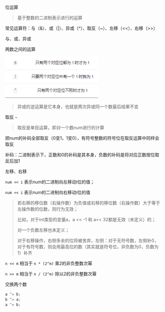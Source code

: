 位运算

> 基于整数的二进制表示进行的运算

常见运算符：与（&）、或（|）、异或（^）、取反（~）、左移（<<）、右移（>>）



与、或、异或

两数之间的运算

![image-20200820130905909](./images/yunsuan.png)

> 异或的逆运算是它本身，也就是两次异或同一个数最后结果不变



取反 `~`

> 取反是单目运算，即对一个数num进行的计算

把num的补码全部取反（0变1，1变0），有符号整数的符号位在取反运算中同样会取反

补码：二进制表示下，正数和0的补码是其本身，负数的补码是将对应正数按位取反后加1



左移、右移

`num << i` 表示num的二进制向左移动i位的值；

`num << i` 表示num的二进制向右移动i位的值

> 若右移的移位数（右操作数）为负值或右移的移位数（右操作数）大于等于左操作数的位数，则行为无效；
>
> 比如，对于int类型的变量a，a << -1 和 a<< 32都是无效（未定义）的；
>
> 对一个负数左移也未定义；
>
> 对于右移操作，右侧多余的位将被舍弃，左侧：对于无符号数，左侧补0，对于有符号数，则会用最高位的数（其实就是符号位，非负数为0，负数为1）补齐





`n << m` 相当于 `n * (2^m)` 乘2的非负整数次幂

`n >> m` 相当于 `n / (2^m)` 除以2的非负整数次幂

 

交换两个数

```java
a ^= b;
b ^= a;
a ^= b;
```































